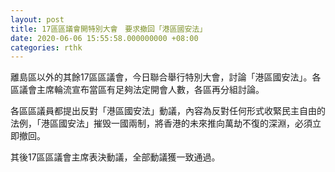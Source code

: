 ```yaml
---
layout: post
title: 17區區議會開特別大會　要求撤回「港區國安法」
date: 2020-06-06 15:55:58.000000000 +08:00
categories: rthk
---
```


離島區以外的其餘17區區議會，今日聯合舉行特別大會，討論「港區國安法」。各區議會主席輪流宣布當區有足夠法定開會人數，各區再分組討論。

各區區議員都提出反對「港區國安法」動議，內容為反對任何形式收緊民主自由的法例，「港區國安法」摧毁一國兩制，將香港的未來推向萬劫不復的深淵，必須立即撤回。 

其後17區區議會主席表決動議，全部動議獲一致通過。
